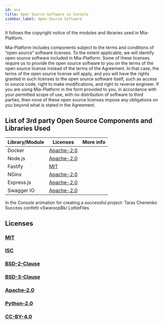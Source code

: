 ```yaml
---
id: oss
title: Open Source Software in Console
sidebar_label: Open Source Software
---
```

It follows the copyright notice of the modules and libraries used in Mia-Platform.

Mia-Platform includes components subject to the terms and conditions of “open source” software licenses. To the extent applicable, we will identify open source software included in Mia-Platform. Some of these licenses require us to provide the open source software to you on the terms of the open source license instead of the terms of the Agreement. In that case, the terms of the open source license will apply, and you will have the rights granted in such licenses to the open source software itself, such as access to source code, right to make modifications, and right to reverse engineer. If you are using Mia-Platform in the form provided to you, in accordance with your permitted scope of use, with no distribution of software to third parties, then none of these open source licenses impose any obligations on you beyond what is stated in the Agreement.

## List of 3rd party Open Source Components and Libraries Used

| Library/Module        | Licenses                               | More info                                            |
|-----------------------|----------------------------------------|------------------------------------------------------|
| Docker                | [Apache-2.0](./licenses/apache-2.0.md) |                                                      |
| Node.js               | [Apache-2.0](./licenses/apache-2.0.md) |                                                      |
| Fastify               | [MIT](./licenses/mit.md)               |                                                      |
| NGinx                 | [Apache-2.0](./licenses/apache-2.0.md) |                                                      |
| Express.js            | [Apache-2.0](./licenses/apache-2.0.md) |                                                      |
| Swagger IO            | [Apache-2.0](./licenses/apache-2.0.md) |                                                      |
<!-- START_LICENSE_TEMPLATE -->
<!-- END_LICENSE_TEMPLATE -->

In the Console animation for creating a successful project: Taras Chenenko Success confetti   vSwaroopBk/ LottieFiles

## Licenses

### [MIT](./licenses/mit.md)

### [ISC](./licenses/isc.md)  

### [BSD-2-Clause](./licenses/bsd-2-clause) 

### [BSD-3-Clause](./licenses/bsd-3-clause) 

### [Apache-2.0](./licenses/apache-2.0) 

### [Python-2.0](./licenses/python-2.0)

### [CC-BY-4.0](./licenses/cc-by-4.0.md)